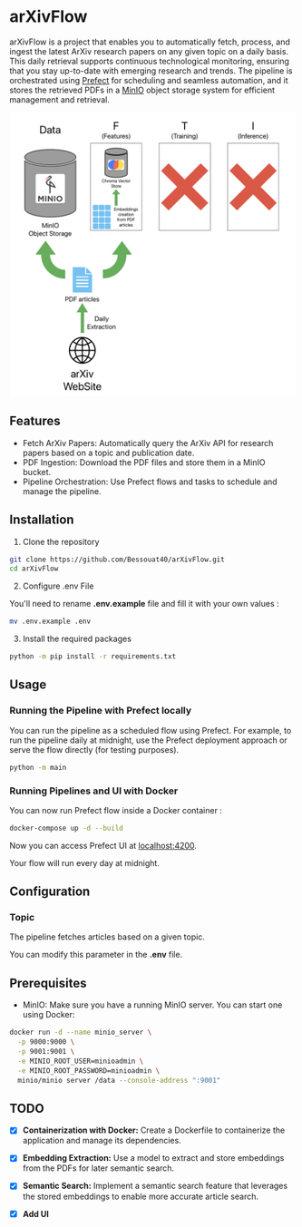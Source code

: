 # arXivFlow

arXivFlow is a project that enables you to automatically fetch, process, and ingest the latest ArXiv research papers on any given topic on a daily basis. This daily retrieval supports continuous technological monitoring, ensuring that you stay up-to-date with emerging research and trends. The pipeline is orchestrated using [Prefect](https://www.prefect.io/) for scheduling and seamless automation, and it stores the retrieved PDFs in a [MinIO](https://min.io/) object storage system for efficient management and retrieval.

<div align="center">
    <img alt="RAGLight" height="500px" src="./media/schema.png">
</div>

## Features

- Fetch ArXiv Papers: Automatically query the ArXiv API for research papers based on a topic and publication date.
- PDF Ingestion: Download the PDF files and store them in a MinIO bucket.
- Pipeline Orchestration: Use Prefect flows and tasks to schedule and manage the pipeline.

## Installation

1. Clone the repository

```bash
git clone https://github.com/Bessouat40/arXivFlow.git
cd arXivFlow
```

2. Configure .env File

You'll need to rename **.env.example** file and fill it with your own values :

```bash
mv .env.example .env
```

3. Install the required packages

```bash
python -m pip install -r requirements.txt
```

## Usage

### Running the Pipeline with Prefect locally

You can run the pipeline as a scheduled flow using Prefect. For example, to run the pipeline daily at midnight, use the Prefect deployment approach or serve the flow directly (for testing purposes).

```bash
python -m main
```

### Running Pipelines and UI with Docker

You can now run Prefect flow inside a Docker container :

```bash
docker-compose up -d --build
```

Now you can access Prefect UI at [localhost:4200](http://localhost:4200/dashboard).

Your flow will run every day at midnight.

## Configuration

### Topic

The pipeline fetches articles based on a given topic.

You can modify this parameter in the **.env** file.

## Prerequisites

- MinIO: Make sure you have a running MinIO server. You can start one using Docker:

```bash
docker run -d --name minio_server \
  -p 9000:9000 \
  -p 9001:9001 \
  -e MINIO_ROOT_USER=minioadmin \
  -e MINIO_ROOT_PASSWORD=minioadmin \
  minio/minio server /data --console-address ":9001"
```

## TODO

- [x] **Containerization with Docker:** Create a Dockerfile to containerize the application and manage its dependencies.

- [x] **Embedding Extraction:** Use a model to extract and store embeddings from the PDFs for later semantic search.

- [x] **Semantic Search:** Implement a semantic search feature that leverages the stored embeddings to enable more accurate article search.

- [x] **Add UI**
